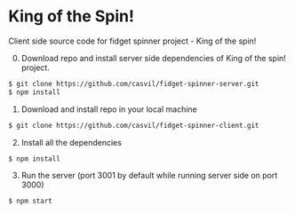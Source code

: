 # King of the Spin!

Client side source code for fidget spinner project - King of the spin!

0. Download repo and install server side dependencies of King of the spin! project.
```sh
$ git clone https://github.com/casvil/fidget-spinner-server.git
$ npm install
```

1. Download and install repo in your local machine
```sh
$ git clone https://github.com/casvil/fidget-spinner-client.git
```

2. Install all the dependencies
```sh
$ npm install
```

3. Run the server (port 3001 by default while running server side on port 3000)
```sh
$ npm start
```
